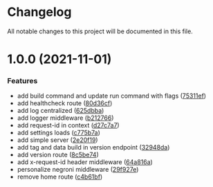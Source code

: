 # Changelog

All notable changes to this project will be documented in this file.

# 1.0.0 (2021-11-01)


### Features

* add build command and update run command with flags ([75311ef](https://github.com/YasminTeles/new-server/commit/75311efee09bd1c70194e9e286d36107aa7924d7))
* add healthcheck route ([80d36cf](https://github.com/YasminTeles/new-server/commit/80d36cf72ac857c1fd51dd505ab0b1d1f3c87d2a))
* add log centralized ([625dbba](https://github.com/YasminTeles/new-server/commit/625dbba142f8798c20780df5a5c5c37e414ee978))
* add logger middleware ([b212766](https://github.com/YasminTeles/new-server/commit/b21276614cb1f89c1736280b2d7269c59b83b980))
* add request-id in context ([d27c7a7](https://github.com/YasminTeles/new-server/commit/d27c7a77bd0e62a5a860e17c9ea6166a53dbdfc4))
* add settings loads ([c775b7a](https://github.com/YasminTeles/new-server/commit/c775b7a9e9ea42673cc5f7156943f1a236ef8da5))
* add simple server ([2e20f19](https://github.com/YasminTeles/new-server/commit/2e20f19b2e21f816b4fc6f696002f878f9cd4850))
* add tag and data build in version endpoint ([32948da](https://github.com/YasminTeles/new-server/commit/32948da320fe739736d0d96eba3407e66edbfd70))
* add version route ([8c5be74](https://github.com/YasminTeles/new-server/commit/8c5be74ae9a8b7c8300f0c4683ea80cb127b9521))
* add x-request-id header middleware ([64a816a](https://github.com/YasminTeles/new-server/commit/64a816a54778cde89648c5ac77997b47a11c893a))
* personalize negroni middleware ([29f927e](https://github.com/YasminTeles/new-server/commit/29f927e5fd02de4e1404b87f0f063433eeb07e50))
* remove home route ([c4b61bf](https://github.com/YasminTeles/new-server/commit/c4b61bf9c556c01a6b4f56cb2aabadd556b6c987))
